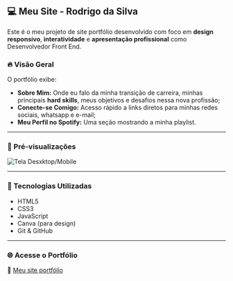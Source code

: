 ## 💻 Meu Site - Rodrigo da Silva

Este é o meu projeto de site portfólio desenvolvido com foco em **design responsivo**, **interatividade** e **apresentação profissional** como Desenvolvedor Front End.

### 🔥 Visão Geral

O portfólio exibe:

- **Sobre Mim:** Onde eu falo da minha transição de carreira, minhas principais **hard skills**, meus objetivos e desafios nessa nova profissão;
- **Conecte-se Comigo:** Acesso rápido a links diretos para minhas redes sociais, whatsapp e e-mail;
- **Meu Perfil no Spotify:** Uma seção mostrando a minha playlist.

---

### 📸 Pré-visualizações

![Tela Desxktop/Mobile](/assets/img/your-image.png) 

---

### 🧪 Tecnologias Utilizadas

- HTML5
- CSS3
- JavaScript
- Canva (para design)
- Git & GitHub

---

### 🌐 Acesse o Portfólio

🔗 [Meu site portfólio](https://7billy.github.io/meu-site/)

